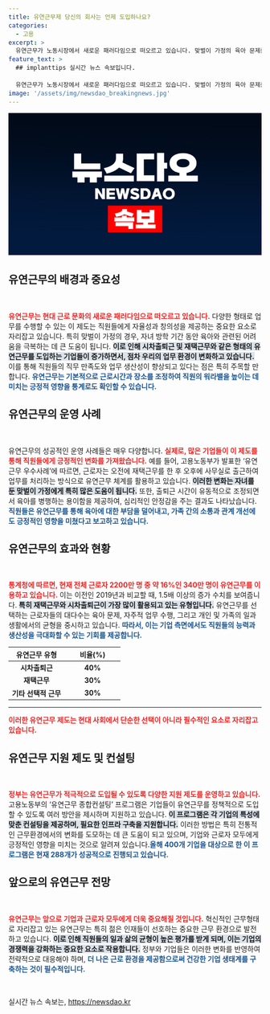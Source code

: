 ```yaml
---
title: 유연근무제 당신의 회사는 언제 도입하나요?
categories:
  - 고용
excerpt: >
  유연근무가 노동시장에서 새로운 패러다임으로 떠오르고 있습니다. 맞벌이 가정의 육아 문제를 해결하며 업무 효율성을 높이고, 기업의 경쟁력을 강화하는 유연근무의 힘! 정부의 지원과 우수 사례를 통해 변화하는 근무 환경을 자세히 알아보세요.
feature_text: >
  ## implanttips 실시간 뉴스 속보입니다.

  유연근무가 노동시장에서 새로운 패러다임으로 떠오르고 있습니다. 맞벌이 가정의 육아 문제를 해결하며 업무 효율성을 높이고, 기업의 경쟁력을 강화하는 유연근무의 힘! 정부의 지원과 우수 사례를 통해 변화하는 근무 환경을 자세히 알아보세요.
image: '/assets/img/newsdao_breakingnews.jpg'
---
```


<p><img src="/assets/img/newsdao_breakingnews.jpg" alt="implanttips 속보" /></p>

<h2 data-ke-size="size26">유연근무의 배경과 중요성</h2>

<p data-ke-size="size16">&nbsp;</p>

<p><b><span style="color: #ee2323;">유연근무는 현대 근로 문화의 새로운 패러다임으로 떠오르고 있습니다.</span></b> 다양한 형태로 업무를 수행할 수 있는 이 제도는 직원들에게 자율성과 창의성을 제공하는 중요한 요소로 자리잡고 있습니다. 특히 맞벌이 가정의 경우, 자녀 방학 기간 동안 육아와 관련된 어려움을 극복하는 데 큰 도움이 됩니다. <b><span style="background-color: #21538527;">이로 인해 시차출퇴근 및 재택근무와 같은 형태의 유연근무를 도입하는 기업들이 증가하면서, 점차 우리의 업무 환경이 변화하고 있습니다.</span></b> 이를 통해 직원들의 직무 만족도와 업무 생산성이 향상되고 있다는 점은 특히 주목할 만합니다. <b><span style="color: #1a5490;">유연근무는 기본적으로 근로시간과 장소를 조정하여 직원의 워라밸을 높이는 데 미치는 긍정적 영향을 통계로도 확인할 수 있습니다.</span></b></p>

<h2 data-ke-size="size26">유연근무의 운영 사례</h2>

<p data-ke-size="size16">&nbsp;</p>

<p>유연근무의 성공적인 운영 사례들은 매우 다양합니다. <b><span style="color: #ee2323;">실제로, 많은 기업들이 이 제도를 통해 직원들에게 긍정적인 변화를 가져왔습니다.</span></b> 예를 들어, 고용노동부가 발표한 ‘유연근무 우수사례’에 따르면, 근로자는 오전에 재택근무를 한 후 오후에 사무실로 출근하여 업무를 처리하는 방식으로 유연근무 체계를 활용하고 있습니다. <b><span style="background-color: #21538527;">이러한 변화는 자녀를 둔 맞벌이 가정에게 특히 많은 도움이 됩니다.</span></b> 또한, 출퇴근 시간이 유동적으로 조정되면서 육아를 병행하는 용이함을 제공하여, 심리적인 안정감을 주는 결과도 나타났습니다. <b><span style="color: #1a5490;">직원들은 유연근무를 통해 육아에 대한 부담을 덜어내고, 가족 간의 소통과 관계 개선에도 긍정적인 영향을 미쳤다고 보고하고 있습니다.</span></b></p>

<h2 data-ke-size="size26">유연근무의 효과와 현황</h2>

<p data-ke-size="size16">&nbsp;</p>

<p><b><span style="color: #ee2323;">통계청에 따르면, 현재 전체 근로자 2200만 명 중 약 16%인 340만 명이 유연근무를 이용하고 있습니다.</span></b> 이는 이전인 2019년과 비교할 때, 1.5배 이상의 증가 수치를 보여줍니다. <b><span style="background-color: #21538527;">특히 재택근무와 시차출퇴근이 가장 많이 활용되고 있는 유형입니다.</span></b> 유연근무를 선택하는 근로자들의 대다수는 육아 문제, 자주적 업무 수행, 그리고 개인 및 가족의 일과 생활에서의 균형을 중시하고 있습니다. <b><span style="color: #1a5490;">따라서, 이는 기업 측면에서도 직원들의 능력과 생산성을 극대화할 수 있는 기회를 제공합니다.</span></b> </p>

<table>
    <thead>
        <tr>
            <th style="width: 50%;">유연근무 유형</th>
            <th style="width: 50%;">비율(%)</th>
        </tr>
    </thead>
    <tbody>
        <tr>
            <td style="text-align: center; height: 17px;"><b>시차출퇴근</b></td>
            <td style="text-align: center; height: 17px;"><b>40%</b></td>
        </tr>
        <tr>
            <td style="text-align: center; height: 17px;"><b>재택근무</b></td>
            <td style="text-align: center; height: 17px;"><b>30%</b></td>
        </tr>
        <tr>
            <td style="text-align: center; height: 17px;"><b>기타 선택적 근무</b></td>
            <td style="text-align: center; height: 17px;"><b>30%</b></td>
        </tr>
    </tbody>
</table>

<p><hr>
<b><span style="color: #ee2323;">이러한 유연근무 제도는 현대 사회에서 단순한 선택이 아니라 필수적인 요소로 자리잡고 있습니다.</span></b></p>

<h2 data-ke-size="size26">유연근무 지원 제도 및 컨설팅</h2>

<p data-ke-size="size16">&nbsp;</p>

<p><b><span style="color: #ee2323;">정부는 유연근무가 적극적으로 도입될 수 있도록 다양한 지원 제도를 운영하고 있습니다.</span></b> 고용노동부의 ‘유연근무 종합컨설팅’ 프로그램은 기업들이 유연근무를 정책적으로 도입할 수 있도록 여러 방안을 제시하며 지원하고 있습니다. <b><span style="background-color: #21538527;">이 프로그램은 각 기업의 특성에 맞춘 컨설팅을 제공하며, 필요한 인프라 구축을 지원합니다.</span></b> 이러한 방법은 특히 전통적인 근무환경에서의 변화를 도모하는 데 큰 도움이 되고 있으며, 기업와 근로자 모두에게 긍정적인 영향을 미치는 것으로 알려져 있습니다.<b><span style="color: #1a5490;">올해 400개 기업을 대상으로 한 이 프로그램은 현재 288개가 성공적으로 진행되고 있습니다.</span></b> </p>

<h2 data-ke-size="size26">앞으로의 유연근무 전망</h2>

<p data-ke-size="size16">&nbsp;</p>

<p><b><span style="color: #ee2323;">유연근무는 앞으로 기업과 근로자 모두에게 더욱 중요해질 것입니다.</span></b> 혁신적인 근무형태로 자리잡고 있는 유연근무는 특히 젊은 인재들이 선호하는 중요한 근무 환경으로 발전하고 있습니다. <b><span style="background-color: #21538527;">이로 인해 직원들의 일과 삶의 균형이 높은 평가를 받게 되며, 이는 기업의 경쟁력을 강화하는 중요한 요소로 작용합니다.</span></b> 정부와 기업들은 이러한 변화를 반영하여 전략적으로 대응해야 하며, <b><span style="color: #1a5490;">더 나은 근로 환경을 제공함으로써 건강한 기업 생태계를 구축하는 것이 필수적입니다.</span></b> </p>

<p data-ke-size="size16">&nbsp;</p>
실시간 뉴스 속보는, <a href="https://newsdao.kr" rel="dofollow">https://newsdao.kr</a>


